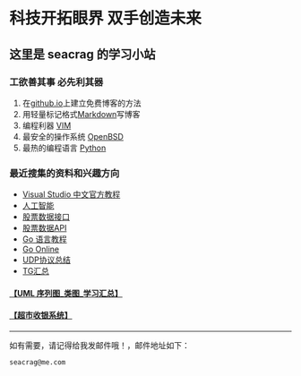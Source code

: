 # 科技开拓眼界 双手创造未来 #
## 这里是 seacrag 的学习小站 ##


### 工欲善其事 必先利其器 ###

1. 在[github.io](/docs/githubdoc.md)上建立免费博客的方法
2. 用轻量标记格式[Markdown](/docs/Markdowndoc.md)写博客
3. 编程利器 [VIM](/docs/VIMdoc.md)
4. 最安全的操作系统 [OpenBSD](/docs/openbsddoc.md)
5. 最热的编程语言 [Python](/docs/pythondoc.md)

### 最近搜集的资料和兴趣方向 ###

* [Visual Studio 中文官方教程](https://docs.microsoft.com/zh-cn/visualstudio/?view=vs-2017#pivot=get-started&panel=get-started1)
* [人工智能](/docs/RGZN.md)
* [股票数据接口](https://www.juhe.cn/docs/api/id/21)
* [股票数据API](https://blog.csdn.net/Llingmiao/article/details/79941066)
* [Go 语言教程](http://www.runoob.com/go/go-tutorial.html)
* [Go Online](https://golang.org)
* [UDP协议总结](https://www.cnblogs.com/HPAHPA/p/7737531.html)
*	[TG汇总](/docs/TG.md)


####	[【UML 序列图_类图_学习汇总】](/docs/UML.md) ####
####	[【超市收银系统】](/docs/cash.md) ####


***

如有需要，请记得给我发邮件哦！，邮件地址如下：

`seacrag@me.com`
